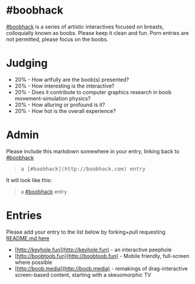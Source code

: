 # #boobhack 

[#boobhack](http://boobhack.com) is a series of artistic interactives focused on breasts, colloquially known as boobs. 
Please keep it clean and fun. Porn entries are not permitted, please focus on the boobs.

<a name="judging"></a>
# Judging
 * 20% - How artfully are the boob(s) presented? 
 * 20% - How interesting is the interactive?
 * 20% - Does it contribute to computer graphics research in boob movement-simulation physics? 
 * 20% - How alluring or profound is it? 
 * 20% - How hot is the overall experience? 

<a name="admin"></a>
# Admin

Please include this markdown somewhere in your entry, linking back to [#boobhack](http://boobhack.com)
> <pre>a [#boobhack](http://boobhack.com) entry</pre>

It will look like this: 
> a [#boobhack](http://boobhack.com) entry

<a name="entries"></a>
# Entries

Please add your entry to the list below by forking+pull requesting [README.md here](https://github.com/yosun/boobhack/)

 * [http://keyhole.fun](http://keyhole.fun) - an interactive peephole
 * [http://boobtoob.fun](http://boobtoob.fun) - Mobile friendly, full-screen where possible
 * [http://boob.media](http://boob.media) - remakings of drag-interactive screen-based content, starting with a skeuomorphic TV
 
 
